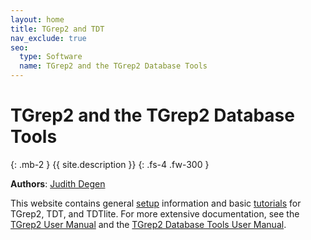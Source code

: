 ```yaml
---
layout: home
title: TGrep2 and TDT
nav_exclude: true
seo:
  type: Software
  name: TGrep2 and the TGrep2 Database Tools
---
```


# TGrep2 and the TGrep2 Database Tools
{: .mb-2 }
{{ site.description }}
{: .fs-4 .fw-300 }

**Authors**: [Judith Degen](https://thegricean.github.io/)

This website contains general [setup](https://thegricean.github.io/tgrep2_tdtlite/setup/) information and basic [tutorials](https://thegricean.github.io/tgrep2_tdtlite/tutorials/) for TGrep2, TDT, and TDTlite. For more extensive documentation, see the [TGrep2 User Manual](docs/tgrep2.pdf) and the [TGrep2 Database Tools User Manual](docs/tdt_manual.pdf).

